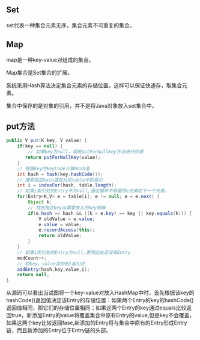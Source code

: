 ## Set

set代表一种集合元素无序，集合元素不可重复的集合。

## Map

map是一种key-value对组成的集合。

Map集合是Set集合的扩展。

系统采用Hash算法决定集合元素的存储位置，这样可以保证快速存，取集合元素。

集合中保存的是对象的引用，并不是将Java对象放入set集合中。

## put方法

```java
public V put(K key, V value) {
    if(key == null) {
        // 如果key为null，调用putForNullKey方法进行处理
       return putForNullKey(value); 
    }
    // 根据key的keyCode计算Hash值
    int hash = hash(key.hashCode());
    // 搜索指定hash值在对应table中的索引
    int i = indexFor(hash, table.length);
    // 如果i索引处的Entry不为null,通过循环不断遍历e元素的下一个元素。
    for(Entry<K,V> e = table[i]; e != null; e = e.next) {
        Object k;
        // 找到指定key与需要放入的key相等
        if(e.hash == hash && ((k = e.key) == key || key.equals(k))) {
            V oldValue = e.value;
            e.value = value;
            e.recordAccess(this);
            return oldValue;
        }
    }
    // 如果i索引处的Entry为null,表明此处还没有Entry
    modCount++;
    // 将key、value添加到i索引处
    addEntry(hash,key,value,i);
    return null;
}
```

从源码可以看出当试图将一个key-value对放入HashMap中时，首先根据该key的hashCode()返回值决定该Entry的存储位置：如果两个Entry的key的hashCode()返回值相同，那它们的存储位置相同；如果这两个Entry的key通过equals比较返回true，新添加Entry的value将覆盖集合中原有Entry的value,但是key不会覆盖，如果这两个key比较返回fase,新添加的Entry将与集合中原有的Entry形成Entry链，而且新添加的Entry位于Entry链的头部。